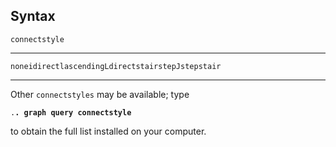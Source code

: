 ## Syntax

`connectstyle`

------------------------------------------------------------------------

`noneidirectlascendingLdirectstairstepJstepstair`

------------------------------------------------------------------------

Other `connectstyles` may be available; type

`.`**`. graph query connectstyle`**

to obtain the full list installed on your computer.
